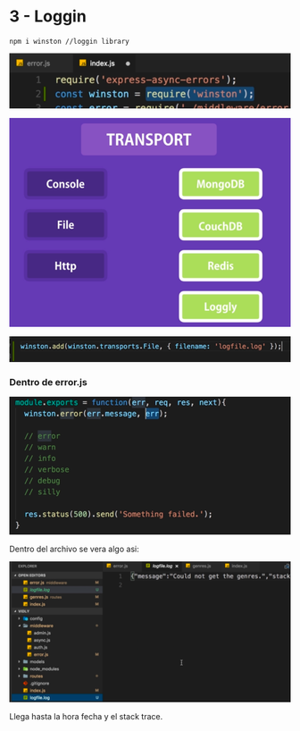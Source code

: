 # 3 - Loggin

```text
npm i winston //loggin library
```

![](../../../.gitbook/assets/imagen%20%28700%29.png)

![](../../../.gitbook/assets/imagen%20%28691%29.png)

![](../../../.gitbook/assets/imagen%20%28704%29.png)

### Dentro de error.js

![](../../../.gitbook/assets/imagen%20%28690%29.png)

Dentro del archivo se vera algo asi:

![](../../../.gitbook/assets/imagen%20%28699%29.png)

Llega hasta la hora fecha y el stack trace.



